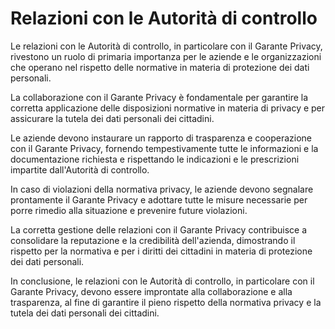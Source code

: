 # Relazioni con le Autorità di controllo

Le relazioni con le Autorità di controllo, in particolare con il Garante Privacy, rivestono un ruolo di primaria importanza per le aziende e le organizzazioni che operano nel rispetto delle normative in materia di protezione dei dati personali.

La collaborazione con il Garante Privacy è fondamentale per garantire la corretta applicazione delle disposizioni normative in materia di privacy e per assicurare la tutela dei dati personali dei cittadini.

Le aziende devono instaurare un rapporto di trasparenza e cooperazione con il Garante Privacy, fornendo tempestivamente tutte le informazioni e la documentazione richiesta e rispettando le indicazioni e le prescrizioni impartite dall'Autorità di controllo.

In caso di violazioni della normativa privacy, le aziende devono segnalare prontamente il Garante Privacy e adottare tutte le misure necessarie per porre rimedio alla situazione e prevenire future violazioni.

La corretta gestione delle relazioni con il Garante Privacy contribuisce a consolidare la reputazione e la credibilità dell'azienda, dimostrando il rispetto per la normativa e per i diritti dei cittadini in materia di protezione dei dati personali.

In conclusione, le relazioni con le Autorità di controllo, in particolare con il Garante Privacy, devono essere improntate alla collaborazione e alla trasparenza, al fine di garantire il pieno rispetto della normativa privacy e la tutela dei dati personali dei cittadini.